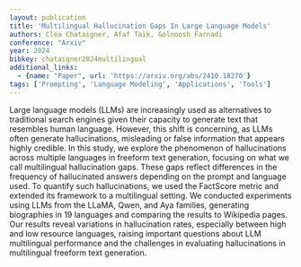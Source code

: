```yaml
---
layout: publication
title: 'Multilingual Hallucination Gaps In Large Language Models'
authors: Cléa Chataigner, Afaf Taïk, Golnoosh Farnadi
conference: "Arxiv"
year: 2024
bibkey: chataigner2024multilingual
additional_links:
  - {name: "Paper", url: 'https://arxiv.org/abs/2410.18270'}
tags: ['Prompting', 'Language Modeling', 'Applications', 'Tools']
---
```

Large language models (LLMs) are increasingly used as alternatives to
traditional search engines given their capacity to generate text that resembles
human language. However, this shift is concerning, as LLMs often generate
hallucinations, misleading or false information that appears highly credible.
In this study, we explore the phenomenon of hallucinations across multiple
languages in freeform text generation, focusing on what we call multilingual
hallucination gaps. These gaps reflect differences in the frequency of
hallucinated answers depending on the prompt and language used. To quantify
such hallucinations, we used the FactScore metric and extended its framework to
a multilingual setting. We conducted experiments using LLMs from the LLaMA,
Qwen, and Aya families, generating biographies in 19 languages and comparing
the results to Wikipedia pages. Our results reveal variations in hallucination
rates, especially between high and low resource languages, raising important
questions about LLM multilingual performance and the challenges in evaluating
hallucinations in multilingual freeform text generation.
